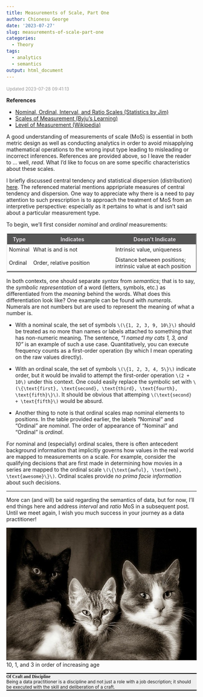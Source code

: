 ```yaml
---
title: Measurements of Scale, Part One
author: Chionesu George
date: '2023-07-27'
slug: measurements-of-scale-part-one
categories:
  - Theory
tags:
  - analytics
  - semantics
output: html_document
---
```


<span style="font-size:smaller; text-decoration:italic; color:#999999; ">Updated 2023-07-28 09:41:13</span>

**References**
- [Nominal, Ordinal, Interval, and Ratio Scales (Statistics by Jim)](https://statisticsbyjim.com/basics/nominal-ordinal-interval-ratio-scales/)
- [Scales of Measurement (Byju’s Learning)](https://byjus.com/maths/scales-of-measurement/)
- [Level of Measurement (Wikipedia)](https://en.wikipedia.org/wiki/Level_of_measurement#)

A good understanding of measurements of scale (MoS) is essential in both metric design as well as conducting analytics in order to avoid misapplying mathematical operations to the wrong input type leading to misleading or incorrect inferences. References are provided above, so I leave the reader to … well, *read*.
What I’d like to focus on are some specific characteristics about these scales.

I briefly discussed central tendency and statistical dispersion (distribution) [here](https://delriaan.github.io/2023/07/15/distributions-and-some-mean-advice/). The referenced material mentions appripriate measures of central tendency and dispersion. One way to appreciate why there is a need to pay attention to such prescription is to approach the treatment of MoS from an interpretive perspective: especially as it pertains to what is and isn’t said about a particular measurement type.

To begin, we’ll first consider *nominal* and *ordinal* measurements:

<table style="border:outset 2px; ">
<tr>
<th style="background-color:#555555; color:#DEDADF; padding:5px; " width="10%">Type</th>
<th style="background-color:#555555; color:#DEDADF; padding:5px; " width="45%">Indicates</th>
<th style="background-color:#555555; color:#DEDADF; padding:5px; " width="45%">Doesn't Indicate</th>
</tr>
<tr>
<td style="padding:5px" width="10%">Nominal</td>
<td style="padding:5px" width="45%">What is and is not</td>
<td style="padding:5px" width="45%">Intrinsic value, uniqueness</td>
</tr>
<tr>
<td style="padding:5px" width="10%">Ordinal</td>
<td style="padding:5px" width="45%">Order, relative position</td>
<td style="padding:5px" width="45%">Distance between positions; intrinsic value at each position</td>
</tr>
</table>

In both contexts, one should separate *syntax* from *semantics*; that is to say, the *symbolic representation* of a word (letters, symbols, etc.) as differentiated from the *meaning* behind the words. What does this differentiation look like? One example can be found with *numerals*. Numerals are not numbers but are used to represent the meaning of what a number is.

- With a nominal scale, the set of symbols `\(\{1, 2, 3, 9, 10\}\)` should be treated as no more than names or labels attached to something that has non-numeric meaning. The sentence, *“I named my cats 1, 3, and 10”* is an example of such a use case. Quantitatively, you can execute frequency counts as a first-order operation (by which I mean operating on the raw values directly).

- With an ordinal scale, the set of symbols `\(\{1, 2, 3, 4, 5\}\)` indicate order, but it would be invalid to attempt the first-order operation `\(2 + 10\)` under this context. One could easily replace the symbolic set with `\(\{\text{first}, \text{second}, \text{third}, \text{fourth}, \text{fifth}\}\)`. It should be obvious that attemping `\(\text{second} + \text{fifth}\)` would be absurd.

- Another thing to note is that ordinal scales map nominal elements to positions. In the table provided earlier, the labels “Nominal” and “Ordinal” are *nominal*. The order of appearance of “Nominal” and “Ordinal” is *ordinal*.

For nominal and (especially) ordinal scales, there is often antecedent background information that implicitly governs how values in the real world are mapped to measurements on a scale. For example, consider the qualifying decisions that are first made in determining how movies in a series are mapped to the ordinal scale `\(\{\text{awful}, \text{meh}, \text{awesome}\}\)`. Ordinal scales provide *no prima facie information* about such decisions.

<hr style="width:100%">

More can (and will) be said regarding the semantics of data, but for now, I’ll end things here and address *interval* and *ratio* MoS in a subsequent post. Until we meet again, I wish you much success in your journey as a data practitioner!

<span>
<img src="3 cats.jpg" width="512" height="350.4"/>
<br/>
10, 1, and 3 in order of increasing age
</span>
<p><p style="border-top: solid 2px black; border-bottom: solid 2px black; background-color: #EFEFEF; font-size:smaller; "><span style="font-weight:bold; font-family:Georgia; ">Of Craft and Discipline</span><br>Being a data practitioner is a discipline and not just a role with a job description; it should be executed with the skill and deliberation of a craft.</p></p>
